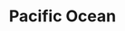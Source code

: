 ---
title: "Pacific Ocean"
hashtag: "pacific-ocean"
related:
  - Atlantic Ocean
subdivision-of:
  - Earth
tags:
  - Ocean
---